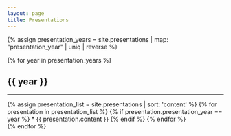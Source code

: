 ```yaml
---
layout: page
title: Presentations
---
```


{% assign presentation_years = site.presentations | map: "presentation_year" | uniq | reverse %}

{% for year in presentation_years %}
## {{ year }}
<hr>
{% assign presentation_list = site.presentations | sort: 'content' %} 
{% for presentation in presentation_list %}
{% if presentation.presentation_year == year %}  
*  {{ presentation.content }}   
{% endif %}
{% endfor %}
<br>
{% endfor %}
